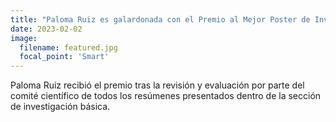 ```yaml
---
title: "Paloma Ruiz es galardonada con el Premio al Mejor Poster de Investigación Básica en el XXXII Congreso de la Sociedad Catalana de Digestología."
date: 2023-02-02
image:
  filename: featured.jpg
  focal_point: 'Smart'
---
```


Paloma Ruiz recibió el premio tras la revisión y evaluación por parte del comité científico de todos los resúmenes presentados dentro de la sección de investigación básica.